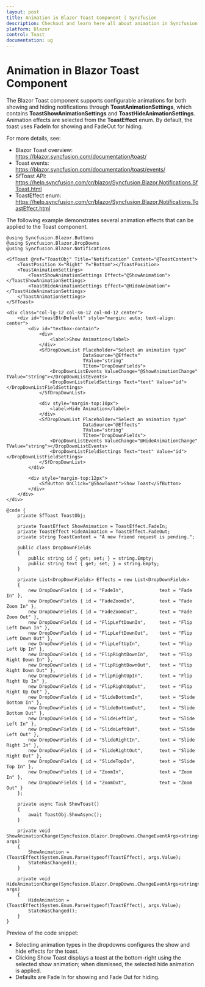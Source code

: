 ```yaml
---
layout: post
title: Animation in Blazor Toast Component | Syncfusion
description: Checkout and learn here all about animation in Syncfusion Blazor Toast component and much more details.
platform: Blazor
control: Toast
documentation: ug
---
```


# Animation in Blazor Toast Component

The Blazor Toast component supports configurable animations for both showing and hiding notifications through **ToastAnimationSettings**, which contains **ToastShowAnimationSettings** and **ToastHideAnimationSettings**. Animation effects are selected from the **ToastEffect** enum. By default, the toast uses FadeIn for showing and FadeOut for hiding.

For more details, see:
- Blazor Toast overview: https://blazor.syncfusion.com/documentation/toast/
- Toast events: https://blazor.syncfusion.com/documentation/toast/events/
- SfToast API: https://help.syncfusion.com/cr/blazor/Syncfusion.Blazor.Notifications.SfToast.html
- ToastEffect enum: https://help.syncfusion.com/cr/blazor/Syncfusion.Blazor.Notifications.ToastEffect.html

The following example demonstrates several animation effects that can be applied to the Toast component.

```cshtml
@using Syncfusion.Blazor.Buttons
@using Syncfusion.Blazor.DropDowns
@using Syncfusion.Blazor.Notifications

<SfToast @ref="ToastObj" Title="Notification" Content="@ToastContent">
    <ToastPosition X="Right" Y="Bottom"></ToastPosition>
    <ToastAnimationSettings>
        <ToastShowAnimationSettings Effect="@ShowAnimation"></ToastShowAnimationSettings>
        <ToastHideAnimationSettings Effect="@HideAnimation"></ToastHideAnimationSettings>
    </ToastAnimationSettings>
</SfToast>

<div class="col-lg-12 col-sm-12 col-md-12 center">
    <div id="toastBtnDefault" style="margin: auto; text-align: center">
        <div id="textbox-contain">
            <div>
                <label>Show Animation</label>
            </div>
            <SfDropDownList Placeholder="Select an animation type"
                            DataSource="@Effects"
                            TValue="string"
                            TItem="DropDownFields">
                <DropDownListEvents ValueChange="@ShowAnimationChange" TValue="string"></DropDownListEvents>
                <DropDownListFieldSettings Text="text" Value="id"></DropDownListFieldSettings>
            </SfDropDownList>

            <div style="margin-top:10px">
                <label>Hide Animation</label>
            </div>
            <SfDropDownList Placeholder="Select an animation type"
                            DataSource="@Effects"
                            TValue="string"
                            TItem="DropDownFields">
                <DropDownListEvents ValueChange="@HideAnimationChange" TValue="string"></DropDownListEvents>
                <DropDownListFieldSettings Text="text" Value="id"></DropDownListFieldSettings>
            </SfDropDownList>
        </div>

        <div style="margin-top:12px">
            <SfButton OnClick="@ShowToast">Show Toast</SfButton>
        </div>
    </div>
</div>

@code {
    private SfToast ToastObj;

    private ToastEffect ShowAnimation = ToastEffect.FadeIn;
    private ToastEffect HideAnimation = ToastEffect.FadeOut;
    private string ToastContent = "A new friend request is pending.";

    public class DropDownFields
    {
        public string id { get; set; } = string.Empty;
        public string text { get; set; } = string.Empty;
    }

    private List<DropDownFields> Effects = new List<DropDownFields>
    {
        new DropDownFields { id = "FadeIn",             text = "Fade In" },
        new DropDownFields { id = "FadeZoomIn",         text = "Fade Zoom In" },
        new DropDownFields { id = "FadeZoomOut",        text = "Fade Zoom Out" },
        new DropDownFields { id = "FlipLeftDownIn",     text = "Flip Left Down In" },
        new DropDownFields { id = "FlipLeftDownOut",    text = "Flip Left Down Out" },
        new DropDownFields { id = "FlipLeftUpIn",       text = "Flip Left Up In" },
        new DropDownFields { id = "FlipRightDownIn",    text = "Flip Right Down In" },
        new DropDownFields { id = "FlipRightDownOut",   text = "Flip Right Down Out" },
        new DropDownFields { id = "FlipRightUpIn",      text = "Flip Right Up In" },
        new DropDownFields { id = "FlipRightUpOut",     text = "Flip Right Up Out" },
        new DropDownFields { id = "SlideBottomIn",      text = "Slide Bottom In" },
        new DropDownFields { id = "SlideBottomOut",     text = "Slide Bottom Out" },
        new DropDownFields { id = "SlideLeftIn",        text = "Slide Left In" },
        new DropDownFields { id = "SlideLeftOut",       text = "Slide Left Out" },
        new DropDownFields { id = "SlideRightIn",       text = "Slide Right In" },
        new DropDownFields { id = "SlideRightOut",      text = "Slide Right Out" },
        new DropDownFields { id = "SlideTopIn",         text = "Slide Top In" },
        new DropDownFields { id = "ZoomIn",             text = "Zoom In" },
        new DropDownFields { id = "ZoomOut",            text = "Zoom Out" }
    };

    private async Task ShowToast()
    {
        await ToastObj.ShowAsync();
    }

    private void ShowAnimationChange(Syncfusion.Blazor.DropDowns.ChangeEventArgs<string> args)
    {
        ShowAnimation = (ToastEffect)System.Enum.Parse(typeof(ToastEffect), args.Value);
        StateHasChanged();
    }

    private void HideAnimationChange(Syncfusion.Blazor.DropDowns.ChangeEventArgs<string> args)
    {
        HideAnimation = (ToastEffect)System.Enum.Parse(typeof(ToastEffect), args.Value);
        StateHasChanged();
    }
}
```
Preview of the code snippet:
- Selecting animation types in the dropdowns configures the show and hide effects for the toast.
- Clicking Show Toast displays a toast at the bottom-right using the selected show animation; when dismissed, the selected hide animation is applied.
- Defaults are Fade In for showing and Fade Out for hiding.